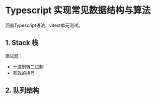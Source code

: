 # Typescript 实现常见数据结构与算法

涵盖Typescript语法，vitest单元测试。

## 1. Stack 栈
面试题：
  - 十进制转二进制
  - 有效的括号

## 2.  队列结构
